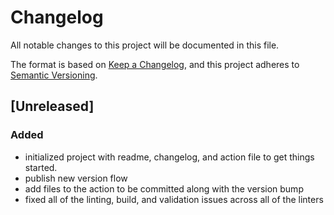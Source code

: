 # Changelog

All notable changes to this project will be documented in this file.

The format is based on [Keep a Changelog](https://keepachangelog.com/en/1.1.0/),
and this project adheres to
[Semantic Versioning](https://semver.org/spec/v2.0.0.html).

## [Unreleased]

### Added

- initialized project with readme, changelog, and action file to get things
  started.
- publish new version flow
- add files to the action to be committed along with the version bump
- fixed all of the linting, build, and validation issues across all of the linters
